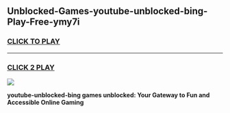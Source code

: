 
## Unblocked-Games-youtube-unblocked-bing-Play-Free-ymy7i
<h3>
<a href="https://premium76.site?title=youtube-unblocked-bing&ref=21A">CLICK TO PLAY</a></h3>
<hr>

<h3>
<a href="https://premium76.site?title=youtube-unblocked-bing&ref=21A">CLICK 2 PLAY</a>
  
</h3>

<a href="https://premium76.site?title=youtube-unblocked-bing&ref=21A"><img src="https://clearcache.store/games.png"></a>


**youtube-unblocked-bing games unblocked: Your Gateway to Fun and Accessible Online Gaming**
